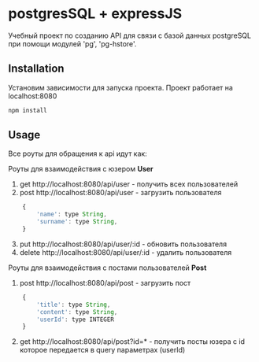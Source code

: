 # postgresSQL + expressJS

Учебный проект по созданию API для связи с базой данных postgreSQL
при помощи модулей 'pg', 'pg-hstore'.

## Installation

Установим зависимости для запуска проекта.
Проект работает на localhost:8080
```bash
npm install
```

## Usage

Все роуты для обращения к api идут как:

Роуты для взаимодействия с юзером **User**

1) get http://localhost:8080/api/user - получить всех пользователей
2) post http://localhost:8080/api/user - загрузить пользователя
```javascript
    {
        'name': type String,
        'surname': type String,
    }
```
3) put http://localhost:8080/api/user/:id - обновить пользователя
4) delete http://localhost:8080/api/user/:id - удалить пользователя


Роуты для взаимодействия с постами пользователей **Post**

1) post  http://localhost:8080/api/post - загрузить пост

```javascript
    {
        'title': type String,
        'content': type String,
        'userId': type INTEGER
    }
```

2) get   http://localhost:8080/api/post?id=* - получить посты юзера с id
которое передается в query параметрах (userId)

   


